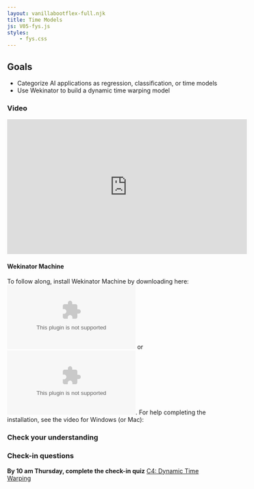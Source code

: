 ```yaml
---
layout: vanillabootflex-full.njk
title: Time Models
js: V05-fys.js
styles:
	- fys.css
---
```


## Goals

- Categorize AI applications as regression, classification, or time models
- Use Wekinator to build a dynamic time warping model

### Video

<iframe width="560" height="315" src="https://www.youtube.com/embed/1oqZCsOKzsM" frameborder="0" allow="accelerometer; autoplay; encrypted-media; gyroscope; picture-in-picture" allowfullscreen></iframe>

<h4>Wekinator Machine</h4>

To follow along, install Wekinator Machine by downloading here: ![Windows](https://github.com/ryanpdwyer/wekinator-machine/releases/download/v1.2.6/WekinatorMachine-1.2.6.Setup.exe) or ![Mac](https://github.com/ryanpdwyer/wekinator-machine/releases/download/v1.2.6/WekinatorMachine-darwin-x64-1.2.6.zip). For help completing the installation, see the video for Windows (or Mac):


### Check your understanding

<div id="question-node"></div>

### Check-in questions

**By 10 am Thursday, complete the check-in quiz** [C4: Dynamic Time Warping](https://d2l.mountunion.edu/d2l/lms/quizzing/user/quiz_summary.d2l?qi=20020&ou=35016)